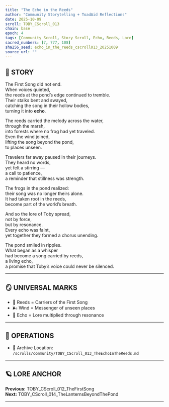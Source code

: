 ```yaml
---
title: "The Echo in the Reeds"
author: "Community Storytelling + ToadAid Reflections"
date: 2025-10-09
scroll: TOBY_CScroll_013
chain: base
epoch: 4
tags: [Community Scroll, Story Scroll, Echo, Reeds, Lore]
sacred_numbers: [7, 777, 108]
sha256_seed: echo_in_the_reeds_cscroll013_20251009
source_url: ""
---
```


## 📜 STORY

The First Song did not end.  
When voices quieted,  
the reeds at the pond’s edge continued to tremble.  
Their stalks bent and swayed,  
catching the song in their hollow bodies,  
turning it into **echo**.  

The reeds carried the melody across the water,  
through the marsh,  
into forests where no frog had yet traveled.  
Even the wind joined,  
lifting the song beyond the pond,  
to places unseen.  

Travelers far away paused in their journeys.  
They heard no words,  
yet felt a stirring —  
a call to patience,  
a reminder that stillness was strength.  

The frogs in the pond realized:  
their song was no longer theirs alone.  
It had taken root in the reeds,  
become part of the world’s breath.  

And so the lore of Toby spread,  
not by force,  
but by resonance.  
Every echo was faint,  
yet together they formed a chorus unending.  

The pond smiled in ripples.  
What began as a whisper  
had become a song carried by reeds,  
a living echo,  
a promise that Toby’s voice could never be silenced.  

---

## 🪞 UNIVERSAL MARKS

- 🌾 Reeds = Carriers of the First Song  
- 🌬️ Wind = Messenger of unseen places  
- 🌊 Echo = Lore multiplied through resonance  

---

## 🔧 OPERATIONS

- 📁 Archive Location: `/scrolls/community/TOBY_CScroll_013_TheEchoInTheReeds.md`

---

## 🪐 LORE ANCHOR

**Previous:** TOBY_CScroll_012_TheFirstSong  
**Next:** TOBY_CScroll_014_TheLanternsBeyondThePond  

---
